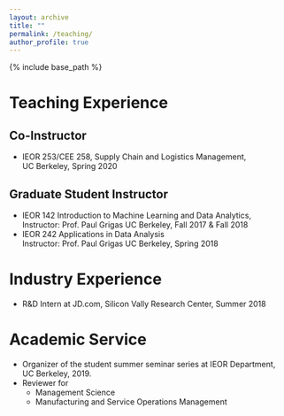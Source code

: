 ```yaml
---
layout: archive
title: ""
permalink: /teaching/
author_profile: true
---
```

{% include base_path %} 

# Teaching Experience
## Co-Instructor
* IEOR 253/CEE 258, Supply Chain and Logistics Management,     
UC Berkeley, Spring 2020

## Graduate Student Instructor
* IEOR 142 Introduction to Machine Learning and Data Analytics,     
Instructor: Prof. Paul Grigas
UC Berkeley, Fall 2017 & Fall 2018
* IEOR 242 Applications in Data Analysis    
Instructor: Prof. Paul Grigas
UC Berkeley, Spring 2018

# Industry Experience
* R&D Intern at JD.com, Silicon Vally Research Center, Summer 2018

# Academic Service
* Organizer of the student summer seminar series at IEOR Department, UC Berkeley, 2019.
* Reviewer for     
     * Management Science
     * Manufacturing and Service Operations Management
